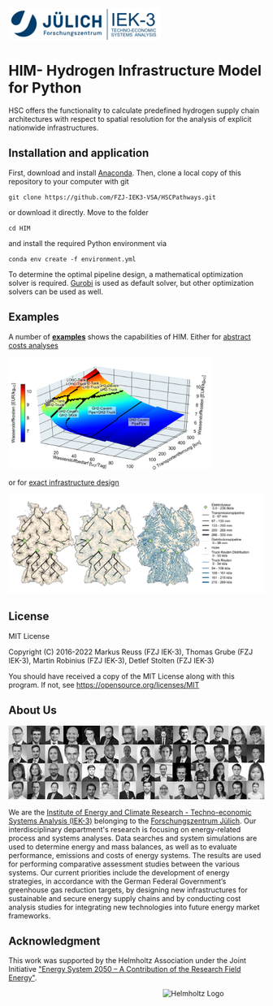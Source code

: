 <a href="https://www.fz-juelich.de/en/iek/iek-3"><img src="https://raw.githubusercontent.com/OfficialCodexplosive/README_Assets/862a93188b61ab4dd0eebde3ab5daad636e129d5/FJZ_IEK-3_logo.svg" alt="FZJ Logo" width="300px"></a>

# HIM- Hydrogen Infrastructure Model for Python

HSC offers the functionality to calculate predefined hydrogen supply chain architectures with respect to spatial resolution for the analysis of explicit nationwide infrastructures.

## Installation and application

First, download and install [Anaconda](https://www.anaconda.com/). Then, clone a local copy of this repository to your computer with git

	git clone https://github.com/FZJ-IEK3-VSA/HSCPathways.git
	
or download it directly. Move to the folder

	cd HIM

and install the required Python environment via

	conda env create -f environment.yml 

To determine the optimal pipeline design, a mathematical optimization solver is required. [Gurobi](https://www.gurobi.com/) is used as default solver, but other optimization solvers can be used as well.

## Examples

A number of [**examples**](apps/) shows the capabilities of HIM. Either for [abstract costs analyses](apps/Example%20-%20Abstract%20analysis%20without%20geoferenced%20locations.ipynb) 

<a href="apps/Example%20-%20Abstract%20analysis%20without%20geoferenced%20locations.ipynb"><img src="apps/results/FigureComparison.png" alt="Supply chain cost comparison" width="400px"></a> 
 
or for [exact infrastructure design](apps/Example%20Hydrogen%20Supply%20Chain%20Cost%20Generation.ipynb) 

<a href="apps/Example%20Hydrogen%20Supply%20Chain%20Cost%20Generation.ipynb"><img src="apps/results/SupplyChain.png" alt="Infrastructure design" width="600px"></a> 


## License

MIT License

Copyright (C) 2016-2022 Markus Reuss (FZJ IEK-3), Thomas Grube (FZJ IEK-3), Martin Robinius (FZJ IEK-3), Detlef Stolten (FZJ IEK-3)

You should have received a copy of the MIT License along with this program.
If not, see https://opensource.org/licenses/MIT

## About Us 
<p align="center"><a href="https://www.fz-juelich.de/en/iek/iek-3"><img src="https://github.com/OfficialCodexplosive/README_Assets/blob/master/iek3-wide.png?raw=true" alt="Institut TSA"></a></p>
We are the <a href="https://www.fz-juelich.de/en/iek/iek-3">Institute of Energy and Climate Research - Techno-economic Systems Analysis (IEK-3)</a> belonging to the <a href="https://www.fz-juelich.de/en">Forschungszentrum Jülich</a>. Our interdisciplinary department's research is focusing on energy-related process and systems analyses. Data searches and system simulations are used to determine energy and mass balances, as well as to evaluate performance, emissions and costs of energy systems. The results are used for performing comparative assessment studies between the various systems. Our current priorities include the development of energy strategies, in accordance with the German Federal Government’s greenhouse gas reduction targets, by designing new infrastructures for sustainable and secure energy supply chains and by conducting cost analysis studies for integrating new technologies into future energy market frameworks.


## Acknowledgment

This work was supported by the Helmholtz Association under the Joint Initiative ["Energy System 2050 – A Contribution of the Research Field Energy"](https://www.helmholtz.de/en/research/energy/energy_system_2050/).

<a href="https://www.helmholtz.de/en/"><img src="https://www.helmholtz.de/fileadmin/user_upload/05_aktuelles/Marke_Design/logos/HG_LOGO_S_ENG_RGB.jpg" alt="Helmholtz Logo" width="200px" style="float:right"></a>
